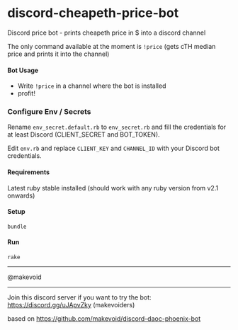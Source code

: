 # discord-cheapeth-price-bot

Discord price bot - prints cheapeth price in $ into a discord channel

The only command available at the moment is `!price` (gets cTH median price and prints it into the channel)

#### Bot Usage

- Write `!price` in a channel where the bot is installed
- profit! 

### Configure Env / Secrets

Rename `env_secret.default.rb` to `env_secret.rb` and fill the credentials for at least Discord (CLIENT_SECRET and BOT_TOKEN).

Edit `env.rb` and replace `CLIENT_KEY` and `CHANNEL_ID` with your Discord bot credentials.

#### Requirements

Latest ruby stable installed (should work with any ruby version from v2.1 onwards)

#### Setup

    bundle

#### Run

    rake

----

@makevoid


----

Join this discord server if you want to try the bot: https://discord.gg/uJApvZky (makevoiders)



based on https://github.com/makevoid/discord-daoc-phoenix-bot
